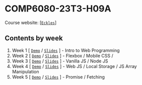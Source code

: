 # COMP6080-23T3-H09A
Course website: [[`Eckles`](https://cgi.cse.unsw.edu.au/~cs6080/23T3/)]

## Contents by week
1. Week 1 [ [`Demo`](week%201) / [`Slides`](https://offthegrid-mike.github.io/COMP6080-23T3-H09A/Slides/w1.html) ] - Intro to Web Programming
2. Week 2 [ [`Demo`](week%202) / [`Slides`](https://offthegrid-mike.github.io/COMP6080-23T3-H09A/Slides/w2.html) ] - Flexbox / Mobile CSS / 
3. Week 3 [ [`Demo`](week%203) / [`Slides`](https://offthegrid-mike.github.io/COMP6080-23T3-H09A/Slides/w3.html) ] - Vanilla JS / Node JS
4. Week 4 [ [`Demo`](week%204) / [`Slides`](https://offthegrid-mike.github.io/COMP6080-23T3-H09A/Slides/w4.html) ] - Web JS / Local Storage / JS Array Manipulation
5. Week 5 [ [`Demo`](week%205) / [`Slides`](https://offthegrid-mike.github.io/COMP6080-23T3-H09A/Slides/w5.html) ] - Promise / Fetching